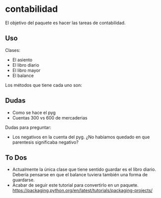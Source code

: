 # contabilidad

El objetivo del paquete es hacer las tareas de contabilidad.

## Uso

Clases:

- El asiento
- El libro diario
- El libro mayor
- El balance

Los métodos que tiene cada uno son:



## Dudas

- Como se hace el pyg
- Cuentas 300 vs 600 de mercaderias

Dudas para preguntar:

- Los negativos en la cuenta del pyg. ¿No habíamos quedado en que parentesis significaba negativo?


## To Dos

- Actualmente la única clase que tiene sentido guardar es el libro diario.
Debería pensarse en que el balance tuviera también una forma de guardarse.
- Acabar de seguir este tutorial para convertirlo en un paquete. https://packaging.python.org/en/latest/tutorials/packaging-projects/
